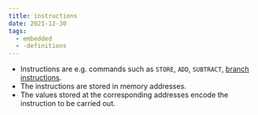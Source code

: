 ```yaml
---
title: instructions
date: 2021-12-30
tags:
  - embedded
  - -definitions
---
```


* Instructions are e.g. commands such as `STORE`, `ADD`, `SUBTRACT`, [branch instructions](embedded/branch-instructions.md).
* The instructions are stored in memory addresses.
* The values stored at the corresponding addresses encode the instruction to be carried out.

